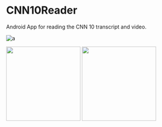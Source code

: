 # CNN10Reader
Android App for reading the CNN 10 transcript and video.

![a](https://media.giphy.com/media/1rOVB9DkZL9EnlUhd5/giphy.gif)

<img src="https://i.imgur.com/GrZpEHr.png" width="200px"/>  <img src="https://i.imgur.com/bvZ0oEM.png" width="200px"/>
